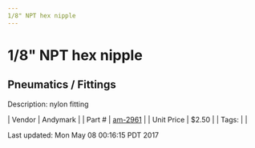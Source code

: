 ```yaml
---
1/8" NPT hex nipple
---
```

# 1/8" NPT hex nipple
## Pneumatics / Fittings
Description: 	nylon fitting 

| Vendor | Andymark | 
| Part # | [am-2961](http://www.andymark.com/product-p/am-2961.htm) | 
| Unit Price | $2.50 | 
| Tags: |  | 

Last updated: Mon May 08 00:16:15 PDT 2017
